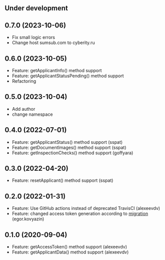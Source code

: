 Under development
-----------------

0.7.0 (2023-10-06)
-----------------
- Fix small logic errors
- Change host sumsub.com to cyberity.ru

0.6.0 (2023-10-05)
-----------------
- Feature: getApplicantInfo() method support
- Feature: getApplicantStatusPending() method support
- Refactoring 

0.5.0 (2023-10-04)
-----------------
- Add author
- change namespace

0.4.0 (2022-07-01)
-----------------
- Feature: getApplicantStatus() method support (sspat)
- Feature: getDocumentImages() method support (sspat)
- Feature: getInspectionChecks() method support (goffyara)

0.3.0 (2022-04-20)
-----------------
- Feature: resetApplicant() method support (sspat)

0.2.0 (2022-01-31)
-----------------
- Feature: Use GitHub actions instead of deprecated TravisCI (alexeevdv)
- Feature: changed access token generation according to [migration](https://developers.sumsub.com/migrations/sdk.html#websdk-migration-steps) (egor.kovyazin)

0.1.0 (2020-09-04)
-----------------
- Feature: getAccessToken() method support (alexeevdv)
- Feature: getApplicantData() method support (alexeevdv)
